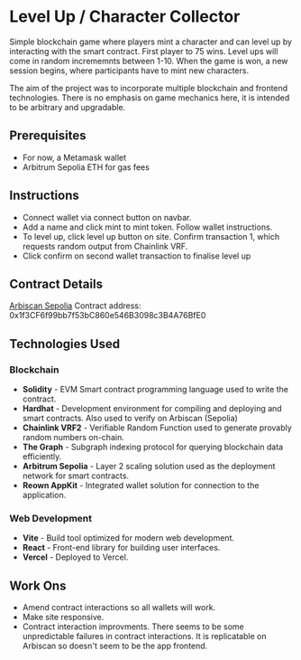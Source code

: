# Level Up / Character Collector
Simple blockchain game where players mint a character and can level up by interacting with the smart contract. First player to 75 wins. Level ups will come in random incrememnts between 1-10. When the game is won, a new session begins, where participants have to mint new characters.

The aim of the project was to incorporate multiple blockchain and frontend technologies. There is no emphasis on game mechanics here, it is intended to be arbitrary and upgradable.

## Prerequisites
- For now, a Metamask wallet
- Arbitrum Sepolia ETH for gas fees

## Instructions
- Connect wallet via connect button on navbar.
- Add a name and click mint to mint token. Follow wallet instructions.
- To level up, click level up button on site. Confirm transaction 1, which requests random output from Chainlink VRF.
- Click confirm on second wallet transaction to finalise level up

## Contract Details
[Arbiscan Sepolia](https://sepolia.arbiscan.io/address/0x1f3cf6f99bb7f53bc860e546b3098c3b4a76bfe0)
Contract address: 0x1f3CF6f99bb7f53bC860e546B3098c3B4A76BfE0


## Technologies Used

### Blockchain
- **Solidity** - EVM Smart contract programming language used to write the contract.
- **Hardhat** - Development environment for compiling and deploying and smart contracts. Also used to verify on Arbiscan (Sepolia)
- **Chainlink VRF2** - Verifiable Random Function used to generate provably random numbers on-chain.
- **The Graph** - Subgraph indexing protocol for querying blockchain data efficiently.
- **Arbitrum Sepolia** - Layer 2 scaling solution used as the deployment network for smart contracts.
- **Reown AppKit** - Integrated wallet solution for connection to the application.

### Web Development
- **Vite** - Build tool optimized for modern web development.
- **React** - Front-end library for building user interfaces.
- **Vercel** - Deployed to Vercel.

## Work Ons
- Amend contract interactions so all wallets will work.
- Make site responsive.
- Contract interaction improvments. There seems to be some unpredictable failures in contract interactions. It is replicatable on Arbiscan so doesn't seem to be the app frontend. 

